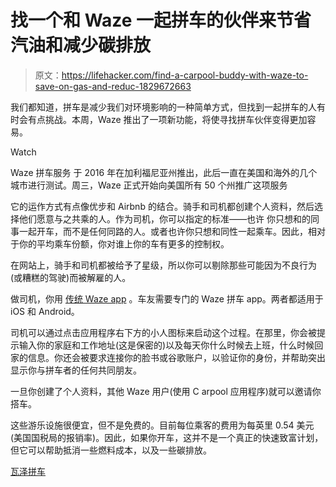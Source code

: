 # 找一个和 Waze 一起拼车的伙伴来节省汽油和减少碳排放

> 原文：<https://lifehacker.com/find-a-carpool-buddy-with-waze-to-save-on-gas-and-reduc-1829672663>

我们都知道，拼车是减少我们对环境影响的一种简单方式，但找到一起拼车的人有时会有点挑战。本周，Waze 推出了一项新功能，将使寻找拼车伙伴变得更加容易。

Watch

Waze 拼车服务 于 2016 年在加利福尼亚州推出，此后一直在美国和海外的几个城市进行测试。周三，Waze 正式开始向美国所有 50 个州推广这项服务

它的运作方式有点像优步和 Airbnb 的结合。骑手和司机都创建个人资料，然后选择他们愿意与之共乘的人。作为司机，你可以指定的标准——也许 你只想和的同事一起开车，而不是任何同路的人。或者也许你只想和同性一起乘车。因此，相对于你的平均乘车份额，你对谁上你的车有更多的控制权。

在网站上，骑手和司机都被给予了星级，所以你可以剔除那些可能因为不良行为(或糟糕的驾驶)而被解雇的人。

做司机，你用 [传统 Waze app](https://www.waze.com/download) 。车友需要专门的 Waze 拼车 app。两者都适用于 iOS 和 Android。

司机可以通过点击应用程序右下方的小人图标来启动这个过程。在那里，你会被提示输入你的家庭和工作地址(这是保密的)以及每天你什么时候去上班，什么时候回家的信息。你还会被要求连接你的脸书或谷歌账户，以验证你的身份，并帮助突出显示你与拼车者的任何共同朋友。

一旦你创建了个人资料，其他 Waze 用户(使用 C arpool 应用程序)就可以邀请你搭车。

这些游乐设施很便宜，但不是免费的。目前每位乘客的费用为每英里 0.54 美元(美国国税局的报销率)。因此，如果你开车，这并不是一个真正的快速致富计划，但它可以帮助抵消一些燃料成本，以及一些碳排放。

[瓦泽拼车](https://www.waze.com/carpool)